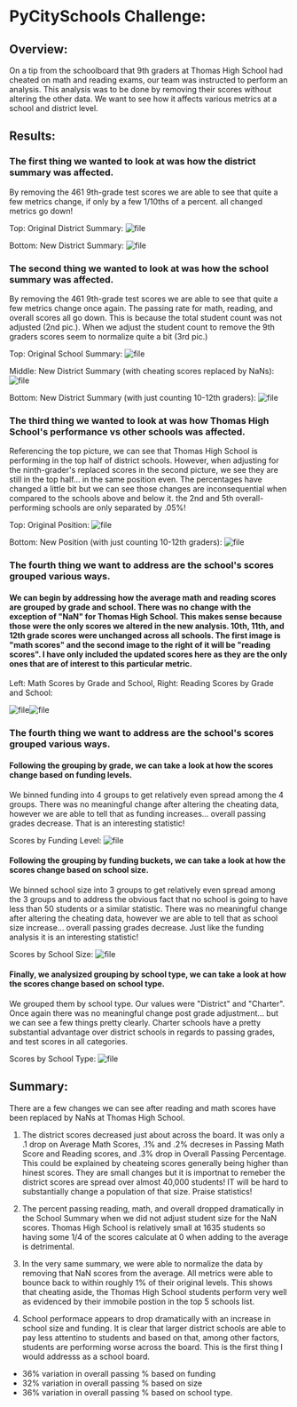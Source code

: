 # PyCitySchools Challenge:

## Overview:

On a tip from the schoolboard that 9th graders at Thomas High School had cheated on math and reading exams, our team was instructed to perform an analysis. This analysis was to be done by removing their scores without altering the other data. We want to see how it affects various metrics at a school and district level.

## Results:

### The first thing we wanted to look at was how the district summary was affected. 

By removing the 461 9th-grade test scores we are able to see that quite a few metrics change, if only by a few 1/10ths of a percent. all changed metrics go down!

Top: Original District Summary:
![file](https://github.com/mpournaras/PyCitySchools_Challenge/blob/main/Resources/District.png)

Bottom: New District Summary:
![file](https://github.com/mpournaras/PyCitySchools_Challenge/blob/main/Resources/District_New.png)

### The second thing we wanted to look at was how the school summary was affected. 

By removing the 461 9th-grade test scores we are able to see that quite a few metrics change once again. The passing rate for math, reading, and overall scores all go down. This is because the total student count was not adjusted (2nd pic.). When we adjust the student count to remove the 9th graders scores seem to normalize quite a bit (3rd pic.)

Top: Original School Summary:
![file](https://github.com/mpournaras/PyCitySchools_Challenge/blob/main/Resources/SchoolSummary_Orig.png)

Middle: New District Summary (with cheating scores replaced by NaNs):
![file](https://github.com/mpournaras/PyCitySchools_Challenge/blob/main/Resources/SchoolSummary_NaN.png)

Bottom: New District Summary (with just counting 10-12th graders):
![file](https://github.com/mpournaras/PyCitySchools_Challenge/blob/main/Resources/SchoolSummary_10_12.png)

### The third thing we wanted to look at was how Thomas High School's performance vs other schools was affected. 

Referencing the top picture, we can see that Thomas High School is performing in the top half of district schools. However, when adjusting for the ninth-grader's replaced scores in the second picture, we see they are still in the top half... in the same position even. The percentages have changed a little bit but we can see those changes are inconsequential when compared to the schools above and below it. the 2nd and 5th overall-performing schools are only separated by .05%!

Top: Original Position:
![file](https://github.com/mpournaras/PyCitySchools_Challenge/blob/main/Resources/Top.png)

Bottom: New Position (with just counting 10-12th graders):
![file](https://github.com/mpournaras/PyCitySchools_Challenge/blob/main/Resources/Top_New.png)

### The fourth thing we want to address are the school's scores grouped various ways.

#### We can begin by addressing how the average math and reading scores are grouped by grade and school. There was no change with the exception of "NaN" for Thomas High School. This makes sense because those were the only scores we altered in the new analysis. 10th, 11th, and 12th grade scores were unchanged across all schools. The first image is "math scores" and the second image to the right of it will be "reading scores". I have only included the updated scores here as they are the only ones that are of interest to this particular metric.

Left: Math Scores by Grade and School, Right: Reading Scores by Grade and School:


![file](https://github.com/mpournaras/PyCitySchools_Challenge/blob/main/Resources/MathByGrade_New.png)![file](https://github.com/mpournaras/PyCitySchools_Challenge/blob/main/Resources/ReadingByGrade_New.png)


### The fourth thing we want to address are the school's scores grouped various ways.

#### Following the grouping by grade, we can take a look at how the scores change based on funding levels.

We binned funding into 4 groups to get relatively even spread among the 4 groups. There was no meaningful change after altering the cheating data, however we are able to tell that as funding increases... overall passing grades decrease. That is an interesting statistic!

Scores by Funding Level:
![file](https://github.com/mpournaras/PyCitySchools_Challenge/blob/main/Resources/ScoresByFunding.png)

#### Following the grouping by funding buckets, we can take a look at how the scores change based on school size.

We binned school size into 3 groups to get relatively even spread among the 3 groups and to address the obvious fact that no school is going to have less than 50 students or a similar statistic. There was no meaningful change after altering the cheating data, however we are able to tell that as school size increase... overall passing grades decrease. Just like the funding analysis it is an interesting statistic!

Scores by School Size:
![file](https://github.com/mpournaras/PyCitySchools_Challenge/blob/main/Resources/ScoresBySize.png)

#### Finally, we analysized grouping by school type, we can take a look at how the scores change based on school type.

We grouped them by school type. Our values were "District" and "Charter". Once again there was no meaningful change post grade adjustment... but we can see a few things pretty clearly. Charter schools have a pretty substantial advantage over district schools in regards to passing grades, and test scores in all categories.

Scores by School Type:
![file](https://github.com/mpournaras/PyCitySchools_Challenge/blob/main/Resources/ScoresByType.png)


## Summary:

There are a few changes we can see after reading and math scores have been replaced by NaNs at Thomas High School.

1) The district scores decreased just about across the board. It was only a .1 drop on Average Math Scores, .1% and .2% decreses in Passing Math Score and Reading scores, and .3% drop in Overall Passing Percentage. This could be explained by cheateing scores generally being higher than hinest scores. They are small changes but it is importnat to remeber the district scores are spread over almost 40,000 students! IT will be hard to substantially change a population of that size. Praise statistics!

2) The percent passing reading, math, and overall dropped dramatically in the School Summary when we did not adjust student size for the NaN scores. Thomas High School is relatively small at 1635 students so having some 1/4 of the scores calculate at 0 when adding to the average is detrimental.

3) In the very same summary, we were able to normalize the data by removing that NaN scores from the average. All metrics were able to bounce back to within roughly 1% of their original levels. This shows that cheating aside, the Thomas High School students perform very well as evidenced by their immobile postion in the top 5 schools list.

4) School performace appears to drop dramatically with an increase in school size and funding. It is clear that larger district schools are able to pay less attentino to students and based on that, among other factors, students are performing worse across the board. This is the first thing I would addresss as a school board.

  - 36% variation in overall passing % based on funding
  - 32% variation in overall passing % based on size
  - 36% variation in overall passing % based on school type.


